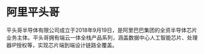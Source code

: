# 

# 阿里平头哥

平头哥半导体有限公司成立于2018年9月19日，是阿里巴巴集团的全资半导体芯片业务主体。平头哥拥有端云一体全栈产品系列，涵盖数据中心人工智能芯片、处理器IP授权等，实现芯片端到端设计链路全覆盖。



